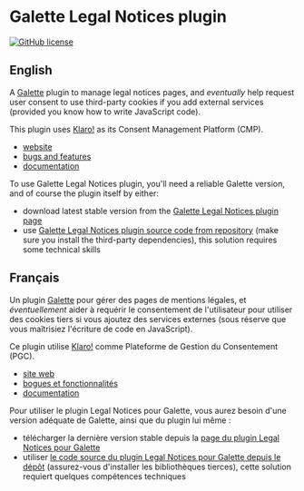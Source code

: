 # Galette Legal Notices plugin

[![GitHub license](https://img.shields.io/github/license/galette-community/plugin-legalnotices
)](https://github.com/galette-community/plugin-legalnotices/blob/master/COPYING)

## English

A [Galette](https://galette.eu) plugin to manage legal notices pages, and *eventually* help request user consent to use third-party cookies if you add external services (provided you know how to write JavaScript code).

This plugin uses [Klaro!](https://github.com/klaro-org/klaro-js) as its Consent Management Platform (CMP).

* [website](https://galette-community.github.io/plugin-legalnotices/)
* [bugs and features](https://github.com/galette-community/plugin-legalnotices/issues)
* [documentation](https://galette-community.github.io/plugin-legalnotices/documentation.html)

To use Galette Legal Notices plugin, you'll need a reliable Galette version, and of course the plugin itself by either:

* download latest stable version from the [Galette Legal Notices plugin page](https://galette-community.github.io/plugin-legalnotices/)
* use [Galette Legal Notices plugin source code from repository](https://github.com/galette-community/plugin-legalnotices/) (make sure you install the third-party dependencies), this solution requires some technical skills

## Français

Un plugin [Galette](https://galette.eu) pour gérer des pages de mentions légales, et *éventuellement* aider à requérir le consentement de l'utilisateur pour utiliser des cookies tiers si vous ajoutez des services externes (sous réserve que vous maîtrisiez l'écriture de code en JavaScript).

Ce plugin utilise [Klaro!](https://github.com/klaro-org/klaro-js) comme Plateforme de Gestion du Consentement (PGC).

* [site web](https://galette-community.github.io/plugin-legalnotices/)
* [bogues et fonctionnalités](https://github.com/galette-community/plugin-legalnotices/issues)
* [documentation](https://galette-community.github.io/plugin-legalnotices/documentation.html)

Pour utiliser le plugin Legal Notices pour Galette, vous aurez besoin d'une version adéquate de Galette, ainsi que du plugin lui même :

* télécharger la dernière version stable depuis la [page du  plugin Legal Notices pour Galette](https://galette-community.github.io/plugin-legalnotices/)
* utiliser [le code source du plugin Legal Notices pour Galette depuis le dépôt](https://github.com/galette-community/plugin-legalnotices/) (assurez-vous d'installer les bibliothèques tierces), cette solution requiert quelques compétences techniques
